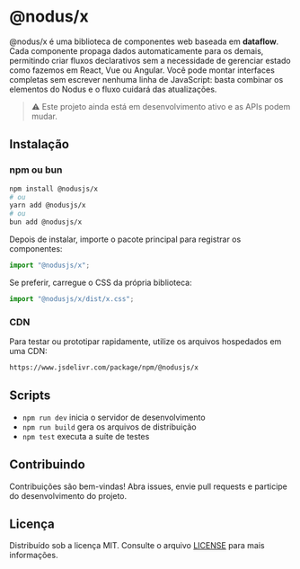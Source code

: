 # @nodus/x

@nodus/x é uma biblioteca de componentes web baseada em **dataflow**. Cada componente propaga dados automaticamente para os demais, permitindo criar fluxos declarativos sem a necessidade de gerenciar estado como fazemos em React, Vue ou Angular. Você pode montar interfaces completas sem escrever nenhuma linha de JavaScript: basta combinar os elementos do Nodus e o fluxo cuidará das atualizações.

> ⚠️  Este projeto ainda está em desenvolvimento ativo e as APIs podem mudar.

## Instalação

### npm ou bun

```bash
npm install @nodusjs/x
# ou
yarn add @nodusjs/x
# ou
bun add @nodusjs/x
```

Depois de instalar, importe o pacote principal para registrar os componentes:

```javascript
import "@nodusjs/x";
```

Se preferir, carregue o CSS da própria biblioteca:

```javascript
import "@nodusjs/x/dist/x.css";
```

### CDN

Para testar ou prototipar rapidamente, utilize os arquivos hospedados em uma CDN:

```txt
https://www.jsdelivr.com/package/npm/@nodusjs/x
```

## Scripts

- `npm run dev` inicia o servidor de desenvolvimento
- `npm run build` gera os arquivos de distribuição
- `npm test` executa a suíte de testes

## Contribuindo

Contribuições são bem-vindas! Abra issues, envie pull requests e participe do desenvolvimento do projeto.

## Licença

Distribuído sob a licença MIT. Consulte o arquivo [LICENSE](LICENSE) para mais informações.
